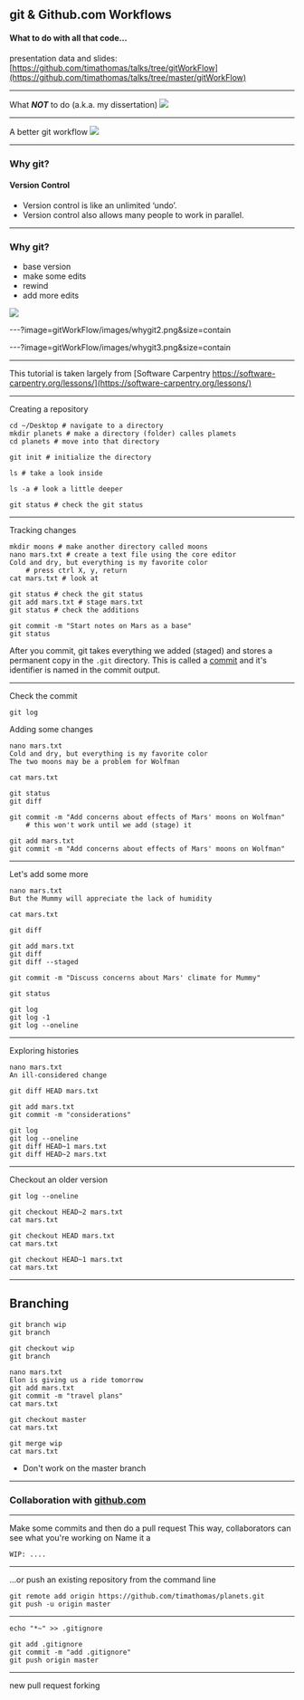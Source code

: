 ## git & Github.com Workflows

#### What to do with all that code...
presentation data and slides: 
[https://github.com/timathomas/talks/tree/gitWorkFlow](https://github.com/timathomas/talks/tree/master/gitWorkFlow)

---

What ___NOT___ to do (a.k.a. my dissertation)
![](gitWorkFlow/images/messy.png)

---
A better git workflow 
![](gitWorkFlow/images/bettergit.png)

--- 

### Why git? 
#### Version Control

* Version control is like an unlimited ‘undo’.
* Version control also allows many people to work in parallel.

--- 

### Why git? 

* base version
* make some edits
* rewind
* add more edits

![](gitWorkFlow/images/whygit1.png)

---?image=gitWorkFlow/images/whygit2.png&size=contain

---?image=gitWorkFlow/images/whygit3.png&size=contain

---

This tutorial is taken largely from [Software Carpentry https://software-carpentry.org/lessons/](https://software-carpentry.org/lessons/)

---

Creating a repository 

```
cd ~/Desktop # navigate to a directory
mkdir planets # make a directory (folder) calles plamets
cd planets # move into that directory

git init # initialize the directory

ls # take a look inside

ls -a # look a little deeper

git status # check the git status
```
---

Tracking changes 

```
mkdir moons # make another directory called moons
nano mars.txt # create a text file using the core editor
Cold and dry, but everything is my favorite color
    # press ctrl X, y, return
cat mars.txt # look at

git status # check the git status
git add mars.txt # stage mars.txt
git status # check the additions

git commit -m "Start notes on Mars as a base"
git status
```

After you commit, git takes everything we added (staged) and stores a permanent copy in the `.git` directory. This is called a [commit](http://swcarpentry.github.io/git-novice/reference#commit) and it's identifier is named in the commit output. 

--- 

Check the commit
```
git log
```

Adding some changes
```
nano mars.txt
Cold and dry, but everything is my favorite color
The two moons may be a problem for Wolfman

cat mars.txt

git status
git diff

git commit -m "Add concerns about effects of Mars' moons on Wolfman"
    # this won't work until we add (stage) it

git add mars.txt
git commit -m "Add concerns about effects of Mars' moons on Wolfman"
```

---

Let's add some more
```
nano mars.txt
But the Mummy will appreciate the lack of humidity

cat mars.txt

git diff

git add mars.txt
git diff
git diff --staged

git commit -m "Discuss concerns about Mars' climate for Mummy"

git status

git log
git log -1
git log --oneline
```

---

Exploring histories
```
nano mars.txt
An ill-considered change

git diff HEAD mars.txt

git add mars.txt
git commit -m "considerations"

git log
git log --oneline
git diff HEAD~1 mars.txt
git diff HEAD~2 mars.txt
```

---

Checkout an older version
```
git log --oneline

git checkout HEAD~2 mars.txt
cat mars.txt

git checkout HEAD mars.txt
cat mars.txt

git checkout HEAD~1 mars.txt
cat mars.txt
```

---
## Branching
```
git branch wip
git branch

git checkout wip
git branch

nano mars.txt
Elon is giving us a ride tomorrow
git add mars.txt
git commit -m "travel plans"
cat mars.txt

git checkout master
cat mars.txt

git merge wip
cat mars.txt
```
* Don't work on the master branch

---

### Collaboration with [github.com](https://github.com)

---

Make some commits and then do a pull request 
This way, collaborators can see what you're working on 
Name it a 
```
WIP: ....
```

---

...or push an existing repository from the command line
```
git remote add origin https://github.com/timathomas/planets.git
git push -u origin master 
```

---

```
echo "*~" >> .gitignore

git add .gitignore
git commit -m "add .gitignore"
git push origin master 
```

---

new pull request 
forking 
